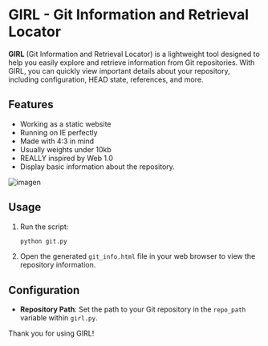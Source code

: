 # GIRL - Git Information and Retrieval Locator

**GIRL** (Git Information and Retrieval Locator) is a lightweight tool designed to help you easily explore and retrieve information from Git repositories. With GIRL, you can quickly view important details about your repository, including configuration, HEAD state, references, and more.

## Features

- Working as a static website
- Running on IE perfectly
- Made with 4:3 in mind
- Usually weights under 10kb
- REALLY inspired by Web 1.0
- Display basic information about the repository.

![imagen](https://github.com/user-attachments/assets/25ca0012-7433-46da-8100-c0b3a92ddd97)

## Usage
1. Run the script:
    ```bash
    python git.py
    ```
2. Open the generated `git_info.html` file in your web browser to view the repository information.

## Configuration

- **Repository Path**: Set the path to your Git repository in the `repo_path` variable within `girl.py`.

Thank you for using GIRL!
